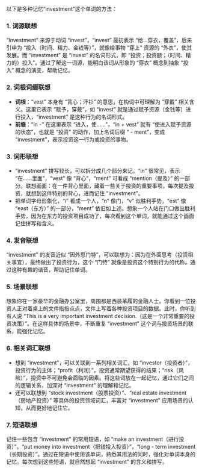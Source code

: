 以下是多种记忆“investment”这个单词的方法：

### 1. 词源联想
“Investment” 来源于动词 “invest”，“invest” 最初表示 “给...穿衣，覆盖”，后来引申为 “投入（时间、精力、金钱等）”，就像给事物 “穿上” 资源的 “外衣”，使其发展。而 “investment” 是 “invest” 的名词形式，即 “投资；投资额；（时间、精力的）投入”。通过了解这一词源，能明白该词从形象的 “穿衣” 概念到抽象 “投入” 概念的演变，帮助记忆。

### 2. 词根词缀联想
 - **词根**：“vest” 本身有 “背心；汗衫” 的意思，在构词中可理解为 “穿戴” 相关含义。这里它表示 “赋予，穿戴”，如 “invest” 就是通过赋予资源（金钱等）进行投入，“investment” 是这种行为的名词形式。
 - **前缀**：“in -” 在这里表示 “进入，使……”，“in + vest” 就有 “使进入赋予资源的状态”，也就是 “投资” 的动作，加上名词后缀 “ - ment”，变成 “investment”，表示投资这一行为或投资的事物。

### 3. 词形联想
 - “investment” 拼写较长，可以拆分成几个部分来记。“in” 很常见，表示 “在……里面”，“vest” 像 “背心”，“ment” 可看成 “mention（提及）” 的一部分。联想画面：在一件背心里面，藏着一些关于投资的重要事项，每次提及投资，就想到这件特别的背心，进而记住 “investment”。
 - 把单词字母形象化，“i” 看成一个人，“n” 像门，“v” 似胜利手势，“est” 像 “east（东方）” 的一部分，“ment” 依旧如上述。想象一个人站在门口做出胜利手势，因为在东方的投资项目成功了，每次看到这个单词，就能通过这个画面记住拼写和含义。

### 4. 发音联想
“investment” 的发音近似 “因外思门特”，可以联想为：因为在外面思考（投资相关事宜），最终做出了投资行为，这个 “门特” 就像是投资这个特别行为的代称。通过这种有趣的谐音，帮助记住单词。

### 5. 场景联想
想象你在一家豪华的金融办公室里，周围都是西装革履的金融人士。你看到一位投资人正对着桌上的文件指指点点，文件上写着各种投资项目的数据。此时，你听到有人说 “This is a very important investment decision.（这是一个非常重要的投资决策）”。在这样具体的场景中，不断重复 “investment” 这个词与投资场景的联系，能强化记忆。

### 6. 相关词汇联想
 - 想到 “investment”，可以关联到一系列相关词汇，如 “investor（投资者）”，投资行为的主体；“profit（利润）”，投资通常期望获得的结果；“risk（风险）”，投资中不可避免会面临的因素。将这些词放在一起记忆，通过它们之间的逻辑关系，加深对 “investment” 的理解和记忆。
 - 还可以联想到 “stock investment（股票投资）”、“real estate investment（房地产投资）” 等具体的投资领域词汇，丰富对 “investment” 应用场景的认知，从而更好地记住它。

### 7. 短语联想
记住一些包含 “investment” 的常用短语，如 “make an investment（进行投资）”，“put money into investment（把钱投入投资）”，“long - term investment（长期投资）”。通过在短语中使用该单词，熟悉其用法的同时，强化对单词本身的记忆。每次想到这些短语，就自然想起 “investment” 的含义和拼写。 